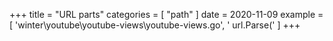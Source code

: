 +++
title = "URL parts"
categories = [ "path" ]
date = 2020-11-09
example = [
   'winter\youtube\youtube-views\youtube-views.go', ' url.Parse('
]
+++
